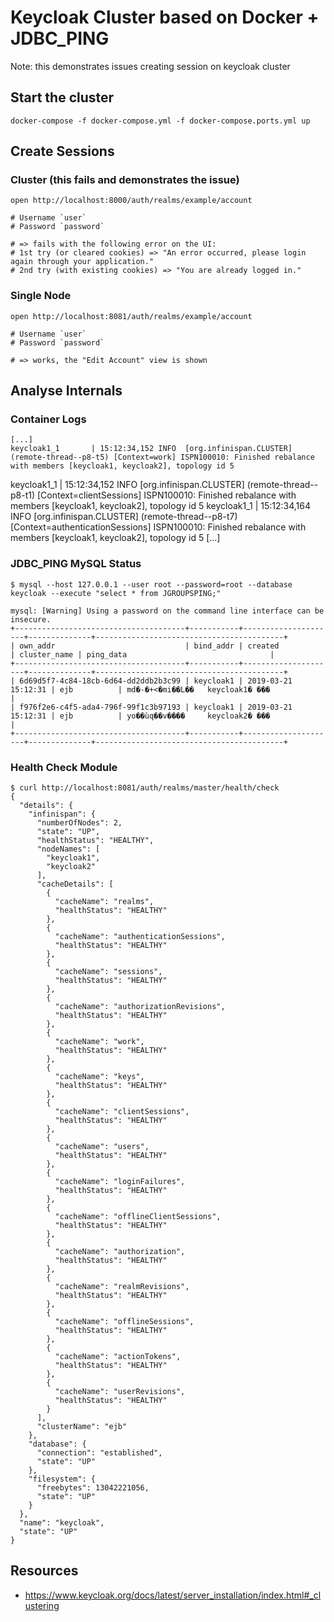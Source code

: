 # Keycloak Cluster based on Docker + JDBC_PING

Note: this demonstrates issues creating session on keycloak cluster

## Start the cluster

    docker-compose -f docker-compose.yml -f docker-compose.ports.yml up

## Create Sessions

### Cluster (this fails and demonstrates the issue)

    open http://localhost:8000/auth/realms/example/account
    
    # Username `user`
    # Password `password`

    # => fails with the following error on the UI:
    # 1st try (or cleared cookies) => "An error occurred, please login again through your application."
    # 2nd try (with existing cookies) => "You are already logged in."

### Single Node

    open http://localhost:8081/auth/realms/example/account

    # Username `user`
    # Password `password`

    # => works, the "Edit Account" view is shown

## Analyse Internals

### Container Logs

    [...]
    keycloak1_1       | 15:12:34,152 INFO  [org.infinispan.CLUSTER] (remote-thread--p8-t5) [Context=work] ISPN100010: Finished rebalance with members [keycloak1, keycloak2], topology id 5
keycloak1_1       | 15:12:34,152 INFO  [org.infinispan.CLUSTER] (remote-thread--p8-t1) [Context=clientSessions] ISPN100010: Finished rebalance with members [keycloak1, keycloak2], topology id 5
keycloak1_1       | 15:12:34,164 INFO  [org.infinispan.CLUSTER] (remote-thread--p8-t7) [Context=authenticationSessions] ISPN100010: Finished rebalance with members [keycloak1, keycloak2], topology id 5
    [...]

### JDBC_PING MySQL Status

    $ mysql --host 127.0.0.1 --user root --password=root --database keycloak --execute "select * from JGROUPSPING;"
    
    mysql: [Warning] Using a password on the command line interface can be insecure.
    +--------------------------------------+-----------+---------------------+--------------+------------------------------------------+
    | own_addr                             | bind_addr | created             | cluster_name | ping_data                                |
    +--------------------------------------+-----------+---------------------+--------------+------------------------------------------+
    | 6d69d5f7-4c84-18cb-6d64-dd2ddb2b3c99 | keycloak1 | 2019-03-21 15:12:31 | ejb          | md�-�+<�mi��L�� 	keycloak1� ���            |
    | f976f2e6-c4f5-ada4-796f-99f1c3b97193 | keycloak1 | 2019-03-21 15:12:31 | ejb          | yo��ùq��v���� 	keycloak2� ���                |
    +--------------------------------------+-----------+---------------------+--------------+------------------------------------------+

### Health Check Module

    $ curl http://localhost:8081/auth/realms/master/health/check
    {
      "details": {
        "infinispan": {
          "numberOfNodes": 2,
          "state": "UP",
          "healthStatus": "HEALTHY",
          "nodeNames": [
            "keycloak1",
            "keycloak2"
          ],
          "cacheDetails": [
            {
              "cacheName": "realms",
              "healthStatus": "HEALTHY"
            },
            {
              "cacheName": "authenticationSessions",
              "healthStatus": "HEALTHY"
            },
            {
              "cacheName": "sessions",
              "healthStatus": "HEALTHY"
            },
            {
              "cacheName": "authorizationRevisions",
              "healthStatus": "HEALTHY"
            },
            {
              "cacheName": "work",
              "healthStatus": "HEALTHY"
            },
            {
              "cacheName": "keys",
              "healthStatus": "HEALTHY"
            },
            {
              "cacheName": "clientSessions",
              "healthStatus": "HEALTHY"
            },
            {
              "cacheName": "users",
              "healthStatus": "HEALTHY"
            },
            {
              "cacheName": "loginFailures",
              "healthStatus": "HEALTHY"
            },
            {
              "cacheName": "offlineClientSessions",
              "healthStatus": "HEALTHY"
            },
            {
              "cacheName": "authorization",
              "healthStatus": "HEALTHY"
            },
            {
              "cacheName": "realmRevisions",
              "healthStatus": "HEALTHY"
            },
            {
              "cacheName": "offlineSessions",
              "healthStatus": "HEALTHY"
            },
            {
              "cacheName": "actionTokens",
              "healthStatus": "HEALTHY"
            },
            {
              "cacheName": "userRevisions",
              "healthStatus": "HEALTHY"
            }
          ],
          "clusterName": "ejb"
        },
        "database": {
          "connection": "established",
          "state": "UP"
        },
        "filesystem": {
          "freebytes": 13042221056,
          "state": "UP"
        }
      },
      "name": "keycloak",
      "state": "UP"
    }


## Resources

- https://www.keycloak.org/docs/latest/server_installation/index.html#_clustering